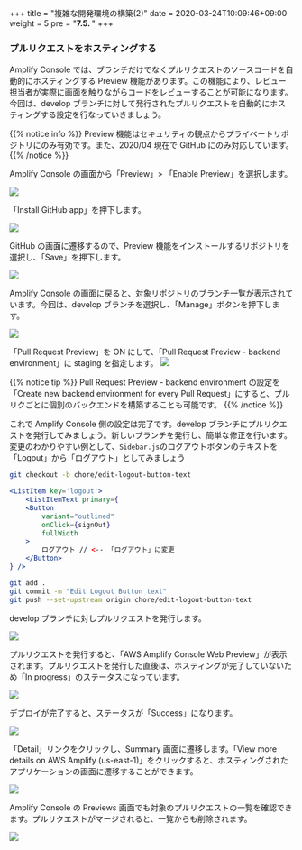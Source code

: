 +++
title = "複雑な開発環境の構築(2)"
date = 2020-03-24T10:09:46+09:00
weight = 5
pre = "<b>7.5. </b>"
+++

### プルリクエストをホスティングする

Amplify Console では、ブランチだけでなくプルリクエストのソースコードを自動的にホスティングする Preview 機能があります。この機能により、レビュー担当者が実際に画面を触りながらコードをレビューすることが可能になります。今回は、develop ブランチに対して発行されたプルリクエストを自動的にホスティングする設定を行なっていきましょう。

{{% notice info %}}
Preview 機能はセキュリティの観点からプライベートリポジトリにのみ有効です。また、2020/04 現在で GitHub にのみ対応しています。
{{% /notice %}}

Amplify Console の画面から「Preview」> 「Enable Preview」を選択します。

![](/images/07_multi_env/enable_preview.png)

「Install GitHub app」を押下します。

![](/images/07_multi_env/install_preview_dialog.png)

GitHub の画面に遷移するので、Preview 機能をインストールするリポジトリを選択し、「Save」を押下します。

![](/images/07_multi_env/install_preview.png)

Amplify Console の画面に戻ると、対象リポジトリのブランチ一覧が表示されています。今回は、develop ブランチを選択し、「Manage」ボタンを押下します。

![](/images/07_multi_env/select_preview_branch.png)

「Pull Request Preview」を ON にして、「Pull Request Preview - backend environment」に staging を指定します。
![](/images/07_multi_env/preview_settings.png)

{{% notice tip %}}
Pull Request Preview - backend environment の設定を「Create new backend environment for every Pull Request」にすると、プルリクごとに個別のバックエンドを構築することも可能です。
{{% /notice %}}

これで Amplify Console 側の設定は完了です。develop ブランチにプルリクエストを発行してみましょう。新しいブランチを発行し、簡単な修正を行います。変更のわかりやすい例として、`Sidebar.js`のログアウトボタンのテキストを「Logout」から「ログアウト」としてみましょう

```sh
git checkout -b chore/edit-logout-button-text
```

```Sidebar.jsx
<ListItem key='logout'>
    <ListItemText primary={
    <Button
        variant="outlined"
        onClick={signOut}
        fullWidth
    >
        ログアウト // <-- 「ログアウト」に変更
    </Button>
} />
```

```sh
git add .
git commit -m "Edit Logout Button text"
git push --set-upstream origin chore/edit-logout-button-text
```

develop ブランチに対しプルリクエストを発行します。

![](/images/07_multi_env/open_pull_request.png)

プルリクエストを発行すると、「AWS Amplify Console Web Preview」が表示されます。プルリクエストを発行した直後は、ホスティングが完了していないため「In progress」のステータスになっています。

![](/images/07_multi_env/pull_request_amplify_link.png)

デプロイが完了すると、ステータスが「Success」になります。

![](/images/07_multi_env/success_to_deploy_preview.png)

「Detail」リンクをクリックし、Summary 画面に遷移します。「View more details on AWS Amplify (us-east-1)」をクリックすると、ホスティングされたアプリケーションの画面に遷移することができます。

![](/images/07_multi_env/previews_detail.png)

Amplify Console の Previews 画面でも対象のプルリクエストの一覧を確認できます。プルリクエストがマージされると、一覧からも削除されます。

![](/images/07_multi_env/previews_pr_list.png)
